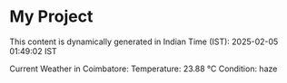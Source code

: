 # My Project

This content is dynamically generated in Indian Time (IST): 2025-02-05 01:49:02 IST


Current Weather in Coimbatore:
Temperature: 23.88 °C
Condition: haze

